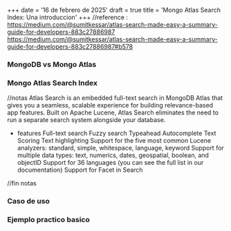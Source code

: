 +++
date = '16 de febrero de 2025'
draft = true
title = 'Mongo Atlas Search Index: Una introduccion'
+++
//reference : 
https://medium.com/@sumitkessar/atlas-search-made-easy-a-summary-guide-for-developers-883c27886987
https://medium.com/@sumitkessar/atlas-search-made-easy-a-summary-guide-for-developers-883c27886987#b578
### MongoDB vs Mongo Atlas

### Mongo Atlas Search Index

//notas
Atlas Search is an embedded full-text search in MongoDB Atlas that gives you a seamless, scalable experience for building relevance-based app features. Built on Apache Lucene, Atlas Search eliminates the need to run a separate search system alongside your database.

- features
Full-text search
Fuzzy search
Typeahead Autocomplete
Text Scoring
Text highlighting
Support for the five most common Lucene analyzers: standard, simple, whitespace, language, keyword
Support for multiple data types: text, numerics, dates, geospatial, boolean, and objectID
Support for 36 languages (you can see the full list in our documentation)
Support for Facet in Search

//fin notas

### Caso de uso

### Ejemplo practico basico